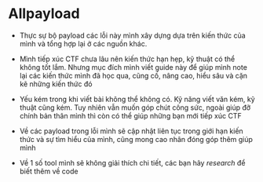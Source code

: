 # Allpayload

- Thực sự bộ payload các lỗi này mình xây dựng dựa trên kiến thức của mình và tổng hợp lại ở các nguồn khác. 

- Mình tiếp xúc CTF chưa lâu nên kiến thức hạn hẹp, kỹ thuật có thể không tốt lắm. Nhưng mục đích mình viết guide này để giúp mình note lại các kiến thức mình đã học qua, cũng cố, nâng cao, hiểu sâu và cặn kẽ những kiến thức đó

- Yếu kém trong khi viết bài không thể không có. Kỹ năng viết văn kém, kỹ thuật cũng kém. Tuy nhiên vẫn muốn góp chút công sức, ngoài giúp đỡ chính bản thân mình thì còn có thể giúp những bạn mới tiếp xúc CTF

- Về các payload trong lỗi mình sẽ cập nhật liên tục trong giới hạn kiến thức và sự tìm hiểu của mình, cũng mong cao nhân đóng góp thêm giúp mình

- Về 1 số tool mình sẽ không giải thích chi tiết, các bạn hãy *research* để biết thêm về code
